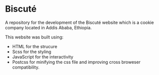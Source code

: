 # Biscuté
A repository for the development of the Biscuté website which is a cookie company located in Addis Ababa, Ethiopia.

This website was built using:
- HTML for the strucure
- Scss for the styling
- JavaScript for the interactivity
- Postcss for minifying the css file and improving cross broweser compatibility.
